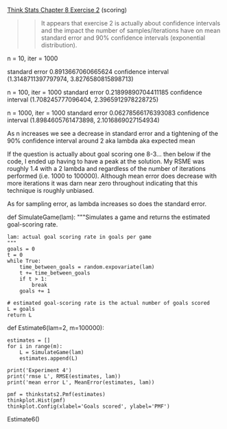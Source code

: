 [Think Stats Chapter 8 Exercise 2](http://greenteapress.com/thinkstats2/html/thinkstats2009.html#toc77) (scoring)

>> It appears that exercise 2 is actually about confidence intervals and the impact the number of samples/iterations have on mean standard error and 90% confidence intervals (exponential distribution).

n = 10, iter = 1000

standard error 0.8913667060665624
confidence interval (1.3148711397797974, 3.8276580815898713)

n = 100, iter = 1000
standard error 0.21899890704411185
confidence interval (1.708245777096404, 2.3965912978228725)

n = 1000, iter = 1000
standard error 0.06278566176393083
confidence interval (1.8984605761473898, 2.1016869027154934)

As n increases we see a decrease in standard error and a tightening of the 90% confidence interval around 2 aka lambda aka expected mean


If the question is actually about goal scoring one 8-3... then below if the code, I ended up having to have a peak at the solution.  My RSME was roughly 1.4 with a 2 lambda and regardless of the number of iterations performed (i.e. 1000 to 100000).  Although mean error does decrease with more iterations it was darn near zero throughout indicating that this technique is roughly unbiased.

As for sampling error, as lambda increases so does the standard error. 


def SimulateGame(lam):
    """Simulates a game and returns the estimated goal-scoring rate.

    lam: actual goal scoring rate in goals per game
    """
    goals = 0
    t = 0
    while True:
        time_between_goals = random.expovariate(lam)
        t += time_between_goals
        if t > 1:
            break
        goals += 1

    # estimated goal-scoring rate is the actual number of goals scored
    L = goals
    return L
    
 def Estimate6(lam=2, m=100000):

    estimates = []
    for i in range(m):
        L = SimulateGame(lam)
        estimates.append(L)

    print('Experiment 4')
    print('rmse L', RMSE(estimates, lam))
    print('mean error L', MeanError(estimates, lam))
    
    pmf = thinkstats2.Pmf(estimates)
    thinkplot.Hist(pmf)
    thinkplot.Config(xlabel='Goals scored', ylabel='PMF')
    
Estimate6()
